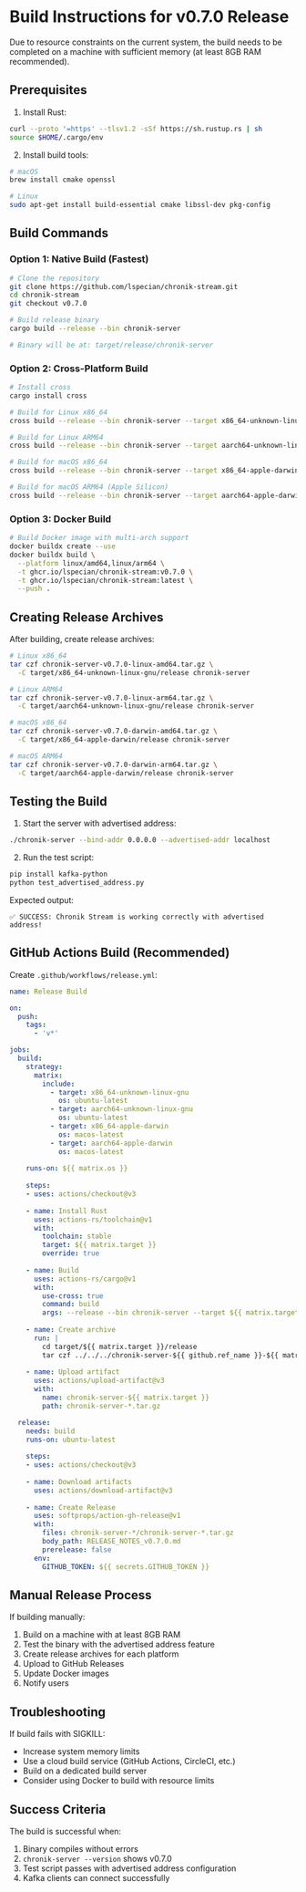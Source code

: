 # Build Instructions for v0.7.0 Release

Due to resource constraints on the current system, the build needs to be completed on a machine with sufficient memory (at least 8GB RAM recommended).

## Prerequisites

1. Install Rust:
```bash
curl --proto '=https' --tlsv1.2 -sSf https://sh.rustup.rs | sh
source $HOME/.cargo/env
```

2. Install build tools:
```bash
# macOS
brew install cmake openssl

# Linux
sudo apt-get install build-essential cmake libssl-dev pkg-config
```

## Build Commands

### Option 1: Native Build (Fastest)
```bash
# Clone the repository
git clone https://github.com/lspecian/chronik-stream.git
cd chronik-stream
git checkout v0.7.0

# Build release binary
cargo build --release --bin chronik-server

# Binary will be at: target/release/chronik-server
```

### Option 2: Cross-Platform Build
```bash
# Install cross
cargo install cross

# Build for Linux x86_64
cross build --release --bin chronik-server --target x86_64-unknown-linux-gnu

# Build for Linux ARM64
cross build --release --bin chronik-server --target aarch64-unknown-linux-gnu

# Build for macOS x86_64
cross build --release --bin chronik-server --target x86_64-apple-darwin

# Build for macOS ARM64 (Apple Silicon)
cross build --release --bin chronik-server --target aarch64-apple-darwin
```

### Option 3: Docker Build
```bash
# Build Docker image with multi-arch support
docker buildx create --use
docker buildx build \
  --platform linux/amd64,linux/arm64 \
  -t ghcr.io/lspecian/chronik-stream:v0.7.0 \
  -t ghcr.io/lspecian/chronik-stream:latest \
  --push .
```

## Creating Release Archives

After building, create release archives:

```bash
# Linux x86_64
tar czf chronik-server-v0.7.0-linux-amd64.tar.gz \
  -C target/x86_64-unknown-linux-gnu/release chronik-server

# Linux ARM64
tar czf chronik-server-v0.7.0-linux-arm64.tar.gz \
  -C target/aarch64-unknown-linux-gnu/release chronik-server

# macOS x86_64
tar czf chronik-server-v0.7.0-darwin-amd64.tar.gz \
  -C target/x86_64-apple-darwin/release chronik-server

# macOS ARM64
tar czf chronik-server-v0.7.0-darwin-arm64.tar.gz \
  -C target/aarch64-apple-darwin/release chronik-server
```

## Testing the Build

1. Start the server with advertised address:
```bash
./chronik-server --bind-addr 0.0.0.0 --advertised-addr localhost
```

2. Run the test script:
```bash
pip install kafka-python
python test_advertised_address.py
```

Expected output:
```
✅ SUCCESS: Chronik Stream is working correctly with advertised address!
```

## GitHub Actions Build (Recommended)

Create `.github/workflows/release.yml`:

```yaml
name: Release Build

on:
  push:
    tags:
      - 'v*'

jobs:
  build:
    strategy:
      matrix:
        include:
          - target: x86_64-unknown-linux-gnu
            os: ubuntu-latest
          - target: aarch64-unknown-linux-gnu
            os: ubuntu-latest
          - target: x86_64-apple-darwin
            os: macos-latest
          - target: aarch64-apple-darwin
            os: macos-latest
    
    runs-on: ${{ matrix.os }}
    
    steps:
    - uses: actions/checkout@v3
    
    - name: Install Rust
      uses: actions-rs/toolchain@v1
      with:
        toolchain: stable
        target: ${{ matrix.target }}
        override: true
    
    - name: Build
      uses: actions-rs/cargo@v1
      with:
        use-cross: true
        command: build
        args: --release --bin chronik-server --target ${{ matrix.target }}
    
    - name: Create archive
      run: |
        cd target/${{ matrix.target }}/release
        tar czf ../../../chronik-server-${{ github.ref_name }}-${{ matrix.target }}.tar.gz chronik-server
    
    - name: Upload artifact
      uses: actions/upload-artifact@v3
      with:
        name: chronik-server-${{ matrix.target }}
        path: chronik-server-*.tar.gz

  release:
    needs: build
    runs-on: ubuntu-latest
    
    steps:
    - uses: actions/checkout@v3
    
    - name: Download artifacts
      uses: actions/download-artifact@v3
    
    - name: Create Release
      uses: softprops/action-gh-release@v1
      with:
        files: chronik-server-*/chronik-server-*.tar.gz
        body_path: RELEASE_NOTES_v0.7.0.md
        prerelease: false
      env:
        GITHUB_TOKEN: ${{ secrets.GITHUB_TOKEN }}
```

## Manual Release Process

If building manually:

1. Build on a machine with at least 8GB RAM
2. Test the binary with the advertised address feature
3. Create release archives for each platform
4. Upload to GitHub Releases
5. Update Docker images
6. Notify users

## Troubleshooting

If build fails with SIGKILL:
- Increase system memory limits
- Use a cloud build service (GitHub Actions, CircleCI, etc.)
- Build on a dedicated build server
- Consider using Docker to build with resource limits

## Success Criteria

The build is successful when:
1. Binary compiles without errors
2. `chronik-server --version` shows v0.7.0
3. Test script passes with advertised address configuration
4. Kafka clients can connect successfully